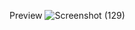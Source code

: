 Preview
![Screenshot (129)](https://user-images.githubusercontent.com/75799458/108458372-21605b80-72a7-11eb-89bc-759a82ccda57.png)
